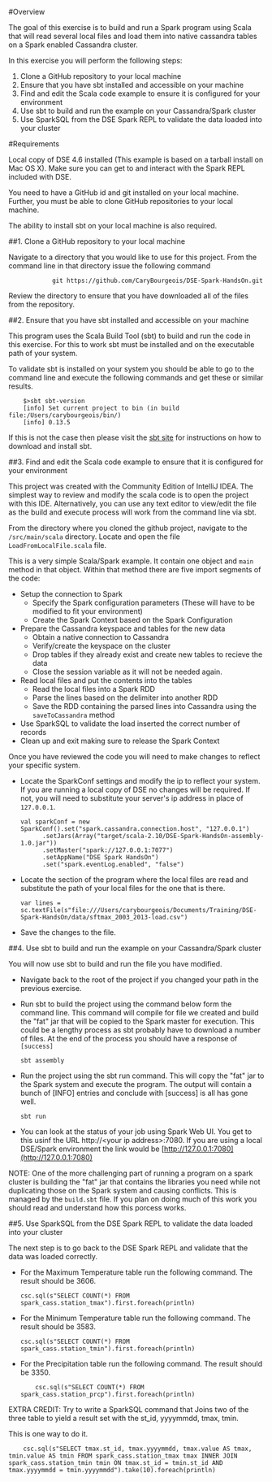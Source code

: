 #Overview

The goal of this exercise is to build and run a Spark program using Scala that will read several local files and load them into native cassandra tables on a Spark enabled Cassandra cluster.

In this exercise you will perform the following steps:

1. Clone a GitHub repository to your local machine
2. Ensure that you have sbt installed and accessible on your machine
3. Find and edit the Scala code example to ensure it is configured for your environment
4. Use sbt to build and run the example on your Cassandra/Spark cluster
5. Use SparkSQL from the DSE Spark REPL to validate the data loaded into your cluster

#Requirements

Local copy of DSE 4.6 installed (This example is based on a tarball install on Mac OS X). Make sure you can get to and interact with the Spark REPL included with DSE.

You need to have a GitHub id and git installed on your local machine. Further, you must be able to clone GitHub repositories to your local machine.

The ability to install sbt on your local machine is also required.

##1. Clone a GitHub repository to your local machine

Navigate to a directory that you would like to use for this project. From the command line in that directory issue the following command

                git https://github.com/CaryBourgeois/DSE-Spark-HandsOn.git

Review the directory to ensure that you have downloaded all of the files from the repository.

##2. Ensure that you have sbt installed and accessible on your machine

This program uses the Scala Build Tool (sbt) to build and run the code in this exercise. For this to work sbt must be installed and on the executable path of your system.

To validate sbt is installed on your system you should be able to go to the command line and execute the following commands and get these or similar results.

        $>sbt sbt-version
        [info] Set current project to bin (in build file:/Users/carybourgeois/bin/)
        [info] 0.13.5
If this is not the case then please visit the [sbt site](http://www.scala-sbt.org/) for instructions on how to download and install sbt.

##3. Find and edit the Scala code example to ensure that it is configured for your environment

This project was created with the Community Edition of IntelliJ IDEA. The simplest way to review and modify the scala code is to open the project with this IDE. Alternatively, you can use any text editor to view/edit the file as the build and execute process will work from the command line via sbt.

From the directory where you cloned the github project, navigate to the `/src/main/scala` directory. Locate and open the file `LoadFromLocalFile.scala` file.

This is a very simple Scala/Spark example. It contain one object and `main` method in that object. Within that method there are five import segments of the code:

  * Setup the connection to Spark
    * Specify the Spark configuration parameters (These will have to be modified to fit your environment)
    * Create the Spark Context based on the Spark Configuration
  * Prepare the Cassandra keyspace and tables for the new data
    * Obtain a native connection to Cassandra
    * Verify/create the keyspace on the cluster
    * Drop tables if they already exist and create new tables to recieve the data
    * Close the session variable as it will not be needed again.
  * Read local files and put the contents into the tables
    * Read the local files into a Spark RDD
    * Parse the lines based on the delimiter into another RDD
    * Save the RDD containing the parsed lines into Cassandra using the `saveToCassandra` method
  * Use SparkSQL to validate the load inserted the correct number of records
  * Clean up and exit making sure to release the Spark Context

Once you have reviewed the code you will need to make changes to reflect your specific system.

  * Locate the SparkConf settings and modify the ip to reflect your system. If you are running a local copy of DSE no changes will be required. If not, you will need to substitute your server's ip address in place of `127.0.0.1`.

        val sparkConf = new SparkConf().set("spark.cassandra.connection.host", "127.0.0.1")
              .setJars(Array("target/scala-2.10/DSE-Spark-HandsOn-assembly-1.0.jar"))
              .setMaster("spark://127.0.0.1:7077")
              .setAppName("DSE Spark HandsOn")
              .set("spark.eventLog.enabled", "false")
  * Locate the section of the program where the local files are read and substitute the path of your local files for the one that is there.

        var lines = sc.textFile(s"file:///Users/carybourgeois/Documents/Training/DSE-Spark-HandsOn/data/sftmax_2003_2013-load.csv")
  * Save the changes to the file.

##4. Use sbt to build and run the example on your Cassandra/Spark cluster

You will now use sbt to build and run the file you have modified.

  * Navigate back to the root of the project if you changed your path in the previous exercise.

  * Run sbt to build the project using the command below form the command line. This command will compile for file we created and build the "fat" jar that will be copied to the Spark master for execution. This could be a lengthy process as sbt probably have to download a number of files. At the end of the process you should have a response of `[success]`

        sbt assembly
  * Run the project using the sbt run command. This will copy the "fat" jar to the Spark system and execute the program. The output will contain a bunch of [INFO] entries and conclude with [success] is all has gone well.

        sbt run
  * You can look at the status of your job using Spark Web UI. You get to this usinf the URL http://\<your ip address\>:7080. If you are using a local DSE/Spark environment the link would be [http://127.0.0.1:7080](http://127.0.0.1:7080)

NOTE: One of the more challenging part of running a program on a spark cluster is building the "fat" jar that contains the libraries you need while not duplicating those on the Spark system and causing conflicts. This is managed by the `build.sbt` file. If you plan on doing much of this work you should read and understand how this porcess works.

##5. Use SparkSQL from the DSE Spark REPL to validate the data loaded into your cluster

The next step is to go back to the DSE Spark REPL and validate that the data was loaded correctly.

  * For the Maximum Temperature table run the following command. The result should be 3606.

        csc.sql(s"SELECT COUNT(*) FROM spark_cass.station_tmax").first.foreach(println)

  * For the Minimum Temperature table run the following command. The result should be 3583.

        csc.sql(s"SELECT COUNT(*) FROM spark_cass.station_tmin").first.foreach(println)

  * For the Precipitation table run the following command. The result should be 3350.

            csc.sql(s"SELECT COUNT(*) FROM spark_cass.station_prcp").first.foreach(println)

EXTRA CREDIT: Try to write a SparkSQL command that Joins two of the three table to yield a result set with the st_id, yyyymmdd, tmax, tmin.

This is one way to do it.

        csc.sql(s"SELECT tmax.st_id, tmax.yyyymmdd, tmax.value AS tmax, tmin.value AS tmin FROM spark_cass.station_tmax tmax INNER JOIN spark_cass.station_tmin tmin ON tmax.st_id = tmin.st_id AND tmax.yyyymmdd = tmin.yyyymmdd").take(10).foreach(println)

